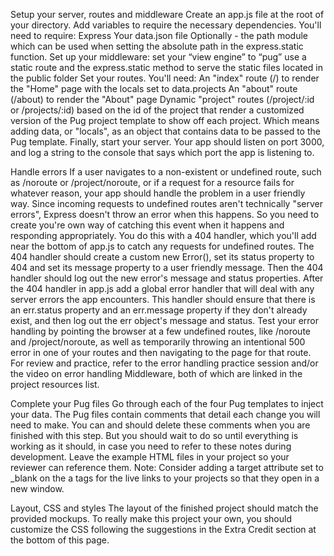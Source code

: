 Setup your server, routes and middleware
Create an app.js file at the root of your directory.
Add variables to require the necessary dependencies. You'll need to require:
Express
Your data.json file
Optionally - the path module which can be used when setting the absolute path in the express.static function.
Set up your middleware:
set your “view engine” to “pug”
use a static route and the express.static method to serve the static files located in the public folder
Set your routes. You'll need:
An "index" route (/) to render the "Home" page with the locals set to data.projects
An "about" route (/about) to render the "About" page
Dynamic "project" routes (/project/:id or /projects/:id) based on the id of the project that render a customized version of the Pug project template to show off each project. Which means adding data, or "locals", as an object that contains data to be passed to the Pug template.
Finally, start your server. Your app should listen on port 3000, and log a string to the console that says which port the app is listening to.

<!--  -->
<!--  -->
<!--  -->
<!--  -->
<!--  -->
<!--  -->
<!--  -->
<!--  -->

Handle errors
If a user navigates to a non-existent or undefined route, such as /noroute or /project/noroute, or if a request for a resource fails for whatever reason, your app should handle the problem in a user friendly way.
Since incoming requests to undefined routes aren't technically "server errors", Express doesn't throw an error when this happens. So you need to create you're own way of catching this event when it happens and responding appropriately. You do this with a 404 handler, which you'll add near the bottom of app.js to catch any requests for undefined routes.
The 404 handler should create a custom new Error(), set its status property to 404 and set its message property to a user friendly message. Then the 404 handler should log out the new error's message and status properties.
After the 404 handler in app.js add a global error handler that will deal with any server errors the app encounters. This handler should ensure that there is an err.status property and an err.message property if they don't already exist, and then log out the err object's message and status.
Test your error handling by pointing the browser at a few undefined routes, like /noroute and /project/noroute, as well as temporarily throwing an intentional 500 error in one of your routes and then navigating to the page for that route.
For review and practice, refer to the error handling practice session and/or the video on error handling Middleware, both of which are linked in the project resources list.

<!--  -->
<!--  -->
<!--  -->
<!--  -->
<!--  -->
<!--  -->
<!--  -->
<!--  -->

Complete your Pug files
Go through each of the four Pug templates to inject your data. The Pug files contain comments that detail each change you will need to make. You can and should delete these comments when you are finished with this step. But you should wait to do so until everything is working as it should, in case you need to refer to these notes during development.
Leave the example HTML files in your project so your reviewer can reference them.
Note: Consider adding a target attribute set to \_blank on the a tags for the live links to your projects so that they open in a new window.

Layout, CSS and styles
The layout of the finished project should match the provided mockups.
To really make this project your own, you should customize the CSS following the suggestions in the Extra Credit section at the bottom of this page.
